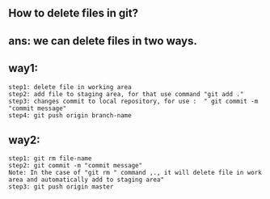 ## How to delete files in git?
## ans: we can delete files in two ways.

## way1:
```
step1: delete file in working area
step2: add file to staging area, for that use command "git add ."
step3: changes commit to local repository, for use :  " git commit -m "commit message"
step4: git push origin branch-name   
```

## way2: 
```
step1: git rm file-name
step2: git commit -m "commit message" 
Note: In the case of "git rm " command ,., it will delete file in work area and automatically add to staging area"
step3: git push origin master
``` 